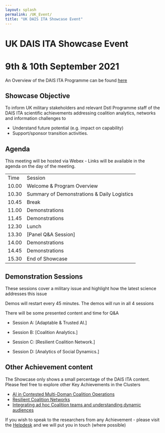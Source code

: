 ```yaml
---
layout: splash
permalink: /UK_Event/
title: "UK DAIS ITA Showcase Event"
---
```


# UK DAIS ITA Showcase Event
# 9th & 10th September 2021

An Overview of the DAIS ITA Programme can be found [here](https://dais-legacy.org/)

## Showcase Objective

To inform UK military stakeholders and relevant Dstl Programme staff of the DAIS ITA scientific achievements addressing coalition analytics, networks and information challenges to 
- Understand future potential (e.g. impact on capability)
- Support/sponsor transition activities. 

## Agenda

This meeting will be hosted via Webex - Links will be available in the agenda on the day of the meeting.

<table>
  <tbody>
    <tr>
      <td>Time</td>
      <td>Session</td>
    </tr>
    <tr>
      <td>10.00</td>
      <td><!--<a href="https://ibm.webex.com/meet/helen.bowyer">Welcome & Program Overview</a>-->
      Welcome & Program Overview
      </td>
    </tr>
    <tr>
      <td>10.30</td>
      <td>Summary of Demonstrations & Daily Logistics</td>
    </tr>
    <tr>
      <td>10.45</td>
      <td>Break</td>
    </tr>
    <tr>
      <td>11.00</td>
      <td>Demonstrations <!--<a href="https://ibm.webex.com/meet/gwhite">Session A</a>--><!--<a href="https://ibm.webex.com/meet/conway">Session B</a>--><!--<a href="https://ibm.webex.com/meet/dancunnington">Session C</a>--><!--<a href="https://ibm.webex.com/meet/dave_braines">Session D</a>-->
    </td>
    </tr>
    <tr>
      <td>11.45</td>
      <td>Demonstrations</td>
    </tr>
    <tr>
      <td>12.30</td>
      <td>Lunch</td>
    </tr>
    <tr>
      <td>13.30</td>
      <td>
        [Panel Q&A Session]<!--(https://ibm.webex.com/meet/helen.bowyer)-->
      </td>
    </tr>
    <tr>
      <td>14.00</td>
      <td>Demonstrations</td>
    </tr>
    <tr>
      <td>14.45</td>
      <td>Demonstrations</td>
    </tr>
    <tr>
      <td>15.30</td>
      <td>End of Showcase</td>
    </tr>
  </tbody>
</table>


## Demonstration Sessions

These sessions cover a military issue and highlight how the latest science addresses this issue

Demos will restart every 45 minutes. The demos will run in all 4 sessions 

There will be some presented content and time for Q&A


- Session A: [Adaptable & Trusted AI.]<!--(https://ibm.webex.com/meet/gwhite)  -->
<!--Possibly Alun Preece & Gavin Pearson.  Possibly 1c16 & 1d01 -->

- Session B: [Coalition Analytics.]<!--(https://ibm.webex.com/meet/conway)  -->
<!--Possibly Graham Bent & Dave C-J & Shiqiang Wang.  Possibly 1a08 (on Federated Learning) & 1a11 on VSA.-->

- Session C: [Resilient Coalition Network.]<!--(https://ibm.webex.com/meet/dancunnington)  -->
<!--Possibly Kin Leung, Alessandra Russo & John Melrose.  Possibly 2a09 on SDC, & ? on Policy.-->

- Session D: [Analytics of Social Dynamics.]<!--(https://ibm.webex.com/meet/dave_braines)  -->
<!--Possibly Roger Whitaker & Dave Braines.   Possibly 3c01, 3a03 & 3b02 (which is 30 mins!)-->


## Other Achievement content

The Showcase only shows a small percentage of the DAIS ITA content. Please feel free to explore other Key Achievements in the Clusters
- [AI in Contested Multi-Doman Coalition Operations](/AI_Cluster)
- [Resilient Coalition Networks](/Resiliant_Cluster)
- [Integrating ad hoc Coalition teams and understanding dynamic audiences](/Integrating_Cluster/)

If you wish to speak to the researchers from any Achievement - please visit the [Helpdesk](https://ibm.webex.com/meet/helen.bowyer) and we will put you in touch (where possible)

<!-- Other Attendees - Andreas, Dan C, Graham W, Declan, Mark Law, - Shiqiang (PM) -->
<!-- (Rooms for Breakouts inc ANdreas, Declan, Pauline.) -->



